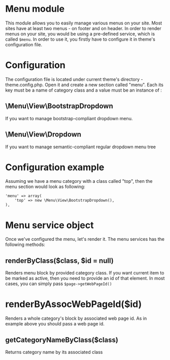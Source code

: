 Menu module
===========
This module allows you to easily manage various menus on your site. Most sites have at least two menus - on footer and on header. In order to render menus on your site, you would be using a pre-defined service, which is called `$menu`. In order to use it, you firstly have to configure it in theme's configuration file.

# Configuration
The configuration file is located under current theme's directory - theme.config.php. Open it and create a new section called "menu". Each its key must be a name of category class and a value must be an instance of :

## \Menu\View\BootstrapDropdown

If you want to manage bootstrap-compliant dropdown menu.

## \Menu\View\Dropdown

If you want to manage semantic-compliant regular dropdown menu tree

# Configuration example

Assuming we have a menu category with a class called "top", then the menu section would look as following:

    'menu' => array(
        'top' => new \Menu\View\BootstrapDropdown(),
    ),

# Menu service object

Once we've configured the menu, let's render it. The menu services has the following methods:

## renderByClass(\$class, \$id = null)

Renders menu block by provided category class. If you want current item to be marked as active, then you need to provide an id of that element. In most cases, you can simply pass `$page->getWebPageId()`

# renderByAssocWebPageId(\$id)

Renders a whole category's block by associated web page id. As in example above you should pass a web page id.

## getCategoryNameByClass(\$class)

Returns category name by its associated class
